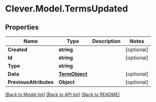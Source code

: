 # Clever.Model.TermsUpdated
## Properties

Name | Type | Description | Notes
------------ | ------------- | ------------- | -------------
**Created** | **string** |  | [optional] 
**Id** | **string** |  | [optional] 
**Type** | **string** |  | 
**Data** | [**TermObject**](TermObject.md) |  | [optional] 
**PreviousAttributes** | **Object** |  | [optional] 

[[Back to Model list]](../README.md#documentation-for-models) [[Back to API list]](../README.md#documentation-for-api-endpoints) [[Back to README]](../README.md)

